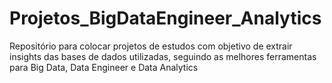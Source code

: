 # Projetos_BigDataEngineer_Analytics
Repositório para colocar projetos de estudos com objetivo de extrair insights das bases de dados utilizadas, seguindo as melhores ferramentas para Big Data, Data Engineer e Data Analytics
